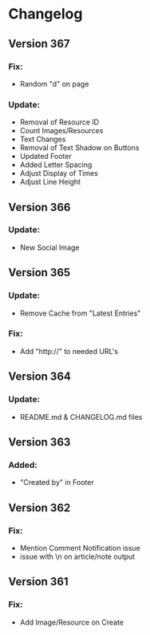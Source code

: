 # Changelog

## Version 367

### Fix:
* Random "d" on page

### Update:
* Removal of Resource ID
* Count Images/Resources
* Text Changes
* Removal of Text Shadow on Buttons
* Updated Footer
* Added Letter Spacing
* Adjust Display of Times
* Adjust Line Height

## Version 366

### Update:
* New Social Image

## Version 365

### Update:
* Remove Cache from "Latest Entries"

### Fix:
* Add "http://" to needed URL's

## Version 364

### Update:
* README.md & CHANGELOG.md files

## Version 363

### Added:
* "Created by" in Footer

## Version 362

### Fix:
* Mention Comment Notification issue
* issue with \n on article/note output

## Version 361

### Fix:
* Add Image/Resource on Create